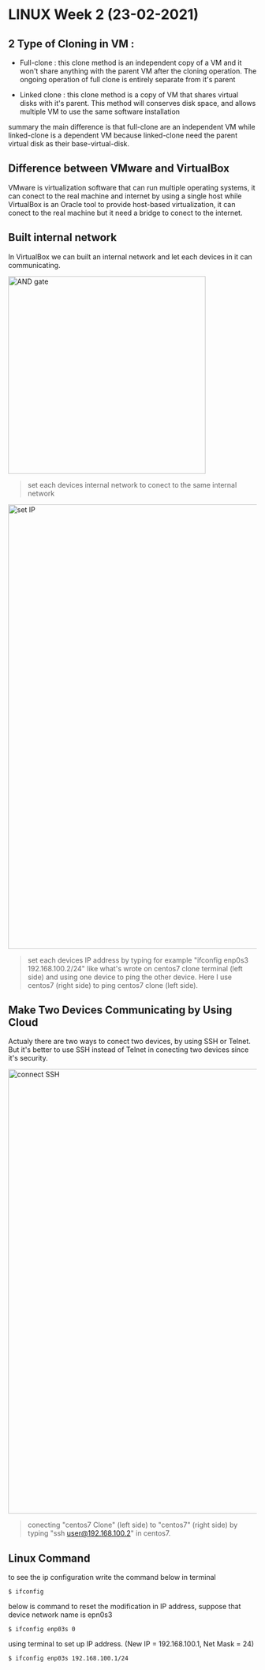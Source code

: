 # LINUX Week 2 (23-02-2021)
## 2 Type of Cloning in VM :
* Full-clone : this clone method is an independent copy of a VM and it won't share anything with the parent VM after the cloning operation. The ongoing operation of full clone is entirely separate from it's parent

* Linked clone : this clone method is a copy of VM that shares virtual disks with it's parent. This method will conserves disk space, and allows multiple VM to use the same software installation

summary the main difference is that full-clone are an independent VM while linked-clone is a dependent VM because linked-clone need the parent virtual disk as their base-virtual-disk.

## Difference between VMware and VirtualBox
VMware is virtualization software that can run multiple operating systems, it can conect to the real machine and internet by using a single host while VirtualBox is an Oracle tool to provide host-based virtualization, it can conect to the real machine but it need a bridge to conect to the internet.

## Built internal network
In VirtualBox we can built an internal network and let each devices in it can communicating.

<img src="settingInternalNet.PNG" alt="AND gate" title="AND gate" width="400" />

> set each devices internal network to conect to the same internal network

<img src="example.jpg" alt="set IP" title="set IP" width="900" />

> set each devices IP address by typing for example "ifconfig enp0s3 192.168.100.2/24" like what's wrote on centos7 clone terminal (left side) and using one device to ping the other device. Here I use centos7 (right side) to ping centos7 clone (left side).

## Make Two Devices Communicating by Using Cloud
Actualy there are two ways to conect two devices, by using SSH or Telnet. But it's better to use SSH instead of Telnet in conecting two devices since it's security.

<img src="connectSSH.jpg" alt="connect SSH" title="connect SSH" width="900" />

> conecting "centos7 Clone" (left side) to "centos7" (right side) by typing "ssh user@192.168.100.2" in centos7.

## Linux Command
to see the ip configuration write the command below in terminal
```
$ ifconfig
```

below is command to reset the modification in IP address, suppose that device network name is epn0s3
```
$ ifconfig enp03s 0
```

using terminal to set up IP address. (New IP = 192.168.100.1, Net Mask = 24)
```
$ ifconfig enp03s 192.168.100.1/24
```
